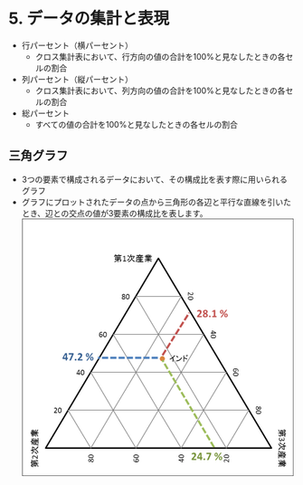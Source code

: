 # 5. データの集計と表現
* 行パーセント（横パーセント）
  * クロス集計表において、行方向の値の合計を100%と見なしたときの各セルの割合
* 列パーセント（縦パーセント）
  * クロス集計表において、列方向の値の合計を100%と見なしたときの各セルの割合
* 総パーセント
  * すべての値の合計を100%と見なしたときの各セルの割合

## 三角グラフ
* 3つの要素で構成されるデータにおいて、その構成比を表す際に用いられるグラフ
* グラフにプロットされたデータの点から三角形の各辺と平行な直線を引いたとき、辺との交点の値が3要素の構成比を表します。
![](./img/025.PNG)
